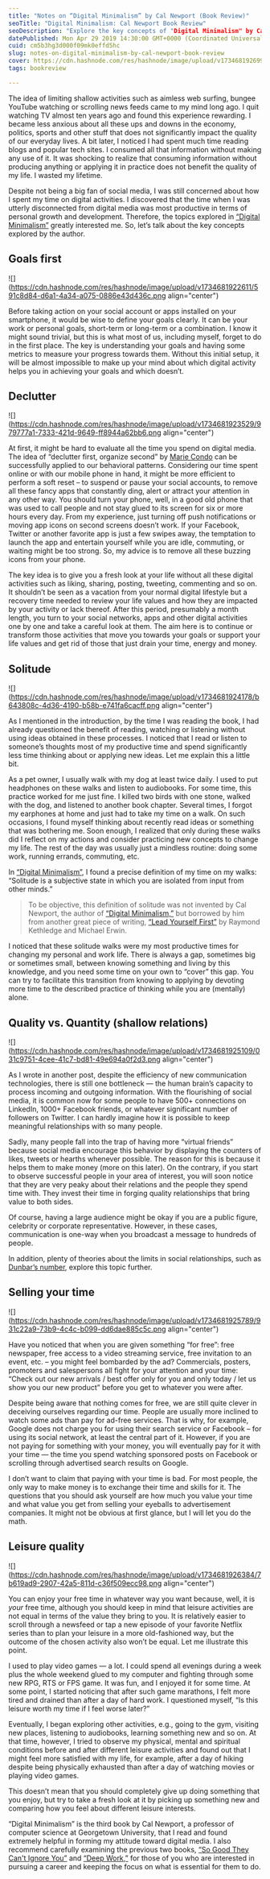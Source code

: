 ```yaml
---
title: "Notes on “Digital Minimalism” by Cal Newport (Book Review)"
seoTitle: "Digital Minimalism: Cal Newport Book Review"
seoDescription: "Explore the key concepts of "Digital Minimalism" by Cal Newport to enhance productivity and achieve your goals by transforming your digital habits"
datePublished: Mon Apr 29 2019 14:30:00 GMT+0000 (Coordinated Universal Time)
cuid: cm5b3hg3d000f09mk0effd5hc
slug: notes-on-digital-minimalism-by-cal-newport-book-review
cover: https://cdn.hashnode.com/res/hashnode/image/upload/v1734681926997/38f3dec3-2abe-49ac-ad09-4dd6a14f9b21.png
tags: bookreview

---
```


The idea of limiting shallow activities such as aimless web surfing, bungee YouTube watching or scrolling news feeds came to my mind long ago. I quit watching TV almost ten years ago and found this experience rewarding. I became less anxious about all these ups and downs in the economy, politics, sports and other stuff that does not significantly impact the quality of our everyday lives. A bit later, I noticed I had spent much time reading blogs and popular tech sites. I consumed all that information without making any use of it. It was shocking to realize that consuming information without producing anything or applying it in practice does not benefit the quality of my life. I wasted my lifetime.

Despite not being a big fan of social media, I was still concerned about how I spent my time on digital activities. I discovered that the time when I was utterly disconnected from digital media was most productive in terms of personal growth and development. Therefore, the topics explored in [“Digital Minimalism”](https://andrewmatveychuk.com/refer/digital-minimalism) greatly interested me. So, let’s talk about the key concepts explored by the author.

## Goals first

![](https://cdn.hashnode.com/res/hashnode/image/upload/v1734681922611/591c8d84-d6a1-4a34-a075-0886e43d436c.png align="center")

Before taking action on your social account or apps installed on your smartphone, it would be wise to define your goals clearly. It can be your work or personal goals, short-term or long-term or a combination. I know it might sound trivial, but this is what most of us, including myself, forget to do in the first place. The key is understanding your goals and having some metrics to measure your progress towards them. Without this initial setup, it will be almost impossible to make up your mind about which digital activity helps you in achieving your goals and which doesn’t.

## Declutter

![](https://cdn.hashnode.com/res/hashnode/image/upload/v1734681923529/979777a1-7333-421d-9649-ff8944a62bb6.png align="center")

At first, it might be hard to evaluate all the time you spend on digital media. The idea of “declutter first, organize second” by [Marie Condo](https://en.wikipedia.org/wiki/Marie_Kondo) can be successfully applied to our behavioral patterns. Considering our time spent online or with our mobile phone in hand, it might be more efficient to perform a soft reset – to suspend or pause your social accounts, to remove all these fancy apps that constantly ding, alert or attract your attention in any other way. You should turn your phone, well, in a good old phone that was used to call people and not stay glued to its screen for six or more hours every day. From my experience, just turning off push notifications or moving app icons on second screens doesn’t work. If your Facebook, Twitter or another favorite app is just a few swipes away, the temptation to launch the app and entertain yourself while you are idle, commuting, or waiting might be too strong. So, my advice is to remove all these buzzing icons from your phone.

The key idea is to give you a fresh look at your life without all these digital activities such as liking, sharing, posting, tweeting, commenting and so on. It shouldn’t be seen as a vacation from your normal digital lifestyle but a recovery time needed to review your life values and how they are impacted by your activity or lack thereof. After this period, presumably a month length, you turn to your social networks, apps and other digital activities one by one and take a careful look at them. The aim here is to continue or transform those activities that move you towards your goals or support your life values and get rid of those that just drain your time, energy and money.

## Solitude

![](https://cdn.hashnode.com/res/hashnode/image/upload/v1734681924178/b643808c-4d36-4190-b58b-e741fa6cacff.png align="center")

As I mentioned in the introduction, by the time I was reading the book, I had already questioned the benefit of reading, watching or listening without using ideas obtained in these processes. I noticed that I read or listen to someone’s thoughts most of my productive time and spend significantly less time thinking about or applying new ideas. Let me explain this a little bit.

As a pet owner, I usually walk with my dog at least twice daily. I used to put headphones on these walks and listen to audiobooks. For some time, this practice worked for me just fine. I killed two birds with one stone, walked with the dog, and listened to another book chapter. Several times, I forgot my earphones at home and just had to take my time on a walk. On such occasions, I found myself thinking about recently read ideas or something that was bothering me. Soon enough, I realized that only during these walks did I reflect on my actions and consider practicing new concepts to change my life. The rest of the day was usually just a mindless routine: doing some work, running errands, commuting, etc.

In [“Digital Minimalism”](https://andrewmatveychuk.com/refer/digital-minimalism), I found a precise definition of my time on my walks: “Solitude is a subjective state in which you are isolated from input from other minds.”

> To be objective, this definition of solitude was not invented by Cal Newport, the author of [“Digital Minimalism,”](https://andrewmatveychuk.com/refer/digital-minimalism) but borrowed by him from another great piece of writing, [“Lead Yourself First”](https://andrewmatveychuk.com/refer/lead-yourself-first) by Raymond Kethledge and Michael Erwin.

I noticed that these solitude walks were my most productive times for changing my personal and work life. There is always a gap, sometimes big or sometimes small, between knowing something and living by this knowledge, and you need some time on your own to “cover” this gap. You can try to facilitate this transition from knowing to applying by devoting more time to the described practice of thinking while you are (mentally) alone.

## Quality vs. Quantity (shallow relations)

![](https://cdn.hashnode.com/res/hashnode/image/upload/v1734681925109/031c9751-4cee-41c7-bd81-49e694a0f2d3.png align="center")

As I wrote in another post, despite the efficiency of new communication technologies, there is still one bottleneck — the human brain’s capacity to process incoming and outgoing information. With the flourishing of social media, it is common now for some people to have 500+ connections on LinkedIn, 1000+ Facebook friends, or whatever significant number of followers on Twitter. I can hardly imagine how it is possible to keep meaningful relationships with so many people.

Sadly, many people fall into the trap of having more “virtual friends” because social media encourage this behavior by displaying the counters of likes, tweets or hearths whenever possible. The reason for this is because it helps them to make money (more on this later). On the contrary, if you start to observe successful people in your area of interest, you will soon notice that they are very peaky about their relations and the people they spend time with. They invest their time in forging quality relationships that bring value to both sides.

Of course, having a large audience might be okay if you are a public figure, celebrity or corporate representative. However, in these cases, communication is one-way when you broadcast a message to hundreds of people.

In addition, plenty of theories about the limits in social relationships, such as [Dunbar’s number](https://en.wikipedia.org/wiki/Dunbar%27s_number), explore this topic further.

## Selling your time

![](https://cdn.hashnode.com/res/hashnode/image/upload/v1734681925789/931c22a9-73b9-4c4c-b099-dd6dae885c5c.png align="center")

Have you noticed that when you are given something “for free”: free newspaper, free access to a video streaming service, free invitation to an event, etc. – you might feel bombarded by the ad? Commercials, posters, promoters and salespersons all fight for your attention and your time: “Check out our new arrivals / best offer only for you and only today / let us show you our new product” before you get to whatever you were after.

Despite being aware that nothing comes for free, we are still quite clever in deceiving ourselves regarding our time. People are usually more inclined to watch some ads than pay for ad-free services. That is why, for example, Google does not charge you for using their search service or Facebook – for using its social network, at least the central part of it. However, if you are not paying for something with your money, you will eventually pay for it with your time — the time you spend watching sponsored posts on Facebook or scrolling through advertised search results on Google.

I don’t want to claim that paying with your time is bad. For most people, the only way to make money is to exchange their time and skills for it. The questions that you should ask yourself are how much you value your time and what value you get from selling your eyeballs to advertisement companies. It might not be obvious at first glance, but I will let you do the math.

## Leisure quality

![](https://cdn.hashnode.com/res/hashnode/image/upload/v1734681926384/7b619ad9-2907-42a5-811d-c36f509ecc98.png align="center")

You can enjoy your free time in whatever way you want because, well, it is *your* free time, although you should keep in mind that leisure activities are not equal in terms of the value they bring to you. It is relatively easier to scroll through a newsfeed or tap a new episode of your favorite Netflix series than to plan your leisure in a more old-fashioned way, but the outcome of the chosen activity also won’t be equal. Let me illustrate this point.

I used to play video games — a lot. I could spend all evenings during a week plus the whole weekend glued to my computer and fighting through some new RPG, RTS or FPS game. It was fun, and I enjoyed it for some time. At some point, I started noticing that after such game marathons, I felt more tired and drained than after a day of hard work. I questioned myself, “Is this leisure worth my time if I feel worse later?”

Eventually, I began exploring other activities, e.g., going to the gym, visiting new places, listening to audiobooks, learning something new and so on. At that time, however, I tried to observe my physical, mental and spiritual conditions before and after different leisure activities and found out that I might feel more satisfied with my life, for example, after a day of hiking despite being physically exhausted than after a day of watching movies or playing video games.

This doesn’t mean that you should completely give up doing something that you enjoy, but try to take a fresh look at it by picking up something new and comparing how you feel about different leisure interests.

“Digital Minimalism” is the third book by Cal Newport, a professor of computer science at Georgetown University, that I read and found extremely helpful in forming my attitude toward digital media. I also recommend carefully examining the previous two books, [“So Good They Can't Ignore You”](https://andrewmatveychuk.com/refer/so-good-they-cant-ignore-you) and [“Deep Work,”](https://andrewmatveychuk.com/refer/deep-work) for those of you who are interested in pursuing a career and keeping the focus on what is essential for them to do.